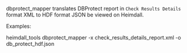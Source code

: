  dbprotect_mapper translates DBProtect report in `Check Results Details` format XML to HDF format JSON be viewed on Heimdall.
  
Examples:

  heimdall_tools dbprotect_mapper -x check_results_details_report.xml -o db_protect_hdf.json